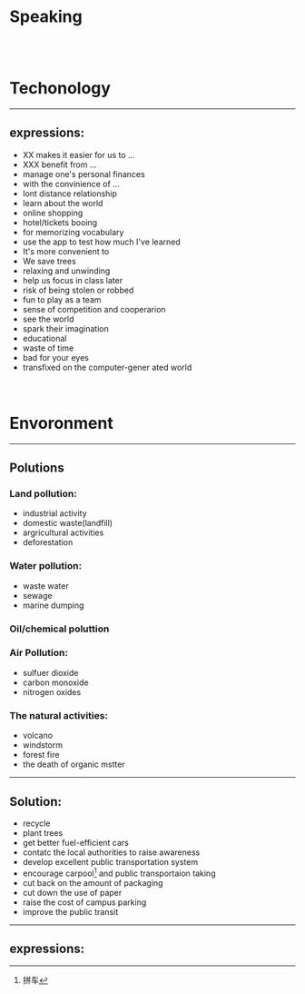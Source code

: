 # **Speaking**
<br><br>
# Techonology
---

## expressions:
* XX makes it easier for us to ...
* XXX benefit from ...
* manage one's personal finances
* with the convinience of ...
* lont distance relationship
* learn about the world
* online shopping
* hotel/tickets booing
* for memorizing vocabulary
* use the app to test how much I've learned
* It's more convenient to
* We save trees
* relaxing and unwinding
* help us focus in class later
* risk of being stolen or robbed
* fun to play as a team
* sense of competition and cooperarion
* see the world
* spark their imagination
* educational
* waste of time
* bad for your eyes
* transfixed on the computer-gener
ated world
<br><br><br>

# Envoronment
---
## Polutions
### Land pollution:
* industrial activity
* domestic waste(landfill)
* argricultural activities
* deforestation

### Water pollution:
* waste water
* sewage
* marine dumping

### Oil/chemical poluttion

### Air Pollution:
* sulfuer dioxide
* carbon monoxide
* nitrogen oxides

### The natural activities:
* volcano
* windstorm
* forest fire
* the death of organic mstter
  
---
## Solution:
* recycle
* plant trees
* get better fuel-efficient cars
* contatc the local authorities to raise awareness
* develop excellent public transportation system
* encourage carpool[^1] and public transportaion taking
* cut back on the amount of packaging
* cut down the use of paper
* raise the cost of campus parking
* improve the public transit

---
## expressions:


[^1]: 拼车
